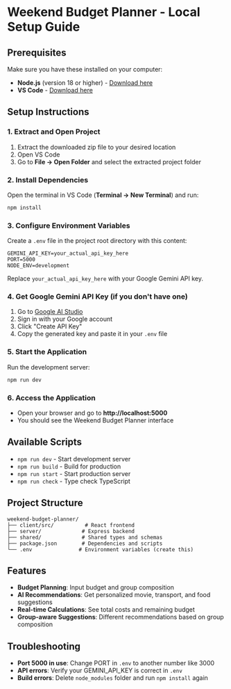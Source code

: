 # Weekend Budget Planner - Local Setup Guide

## Prerequisites
Make sure you have these installed on your computer:
- **Node.js** (version 18 or higher) - [Download here](https://nodejs.org/)
- **VS Code** - [Download here](https://code.visualstudio.com/)

## Setup Instructions

### 1. Extract and Open Project
1. Extract the downloaded zip file to your desired location
2. Open VS Code
3. Go to **File → Open Folder** and select the extracted project folder

### 2. Install Dependencies
Open the terminal in VS Code (**Terminal → New Terminal**) and run:
```bash
npm install
```

### 3. Configure Environment Variables
Create a `.env` file in the project root directory with this content:
```
GEMINI_API_KEY=your_actual_api_key_here
PORT=5000
NODE_ENV=development
```

Replace `your_actual_api_key_here` with your Google Gemini API key.

### 4. Get Google Gemini API Key (if you don't have one)
1. Go to [Google AI Studio](https://aistudio.google.com/app/apikey)
2. Sign in with your Google account
3. Click "Create API Key"
4. Copy the generated key and paste it in your `.env` file

### 5. Start the Application
Run the development server:
```bash
npm run dev
```

### 6. Access the Application
- Open your browser and go to **http://localhost:5000**
- You should see the Weekend Budget Planner interface

## Available Scripts
- `npm run dev` - Start development server
- `npm run build` - Build for production
- `npm run start` - Start production server
- `npm run check` - Type check TypeScript

## Project Structure
```
weekend-budget-planner/
├── client/src/          # React frontend
├── server/             # Express backend
├── shared/             # Shared types and schemas
├── package.json        # Dependencies and scripts
└── .env               # Environment variables (create this)
```

## Features
- **Budget Planning**: Input budget and group composition
- **AI Recommendations**: Get personalized movie, transport, and food suggestions
- **Real-time Calculations**: See total costs and remaining budget
- **Group-aware Suggestions**: Different recommendations based on group composition

## Troubleshooting
- **Port 5000 in use**: Change PORT in `.env` to another number like 3000
- **API errors**: Verify your GEMINI_API_KEY is correct in `.env`
- **Build errors**: Delete `node_modules` folder and run `npm install` again